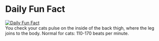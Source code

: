 # Daily Fun Fact
[![Daily Fun Fact](https://github.com/huy2x/daily-fun-facts/actions/workflows/daily-fun-facts.yml/badge.svg)](https://github.com/huy2x/daily-fun-facts/actions/workflows/daily-fun-facts.yml)<br/>
You check your cats pulse on the inside of the back thigh, where the leg joins to the body. Normal for cats: 110-170 beats per minute.
